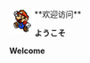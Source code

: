 <img src="https://github.com/orange711/orange711/blob/main/0e2442a7d933c8957bb89b96db1373f08302001c.jpg?raw=true" alt="mario" style="zoom:10%;float:left;"/>
 **欢迎访问**

 **ようこそ**

 **Welcome**



<!--
**orange711/orange711** is a ✨ _special_ ✨ repository because its `README.md` (this file) appears on your GitHub profile.

Here are some ideas to get you started:

- 🔭 I’m currently working on ...
- 🌱 I’m currently learning ...
- 👯 I’m looking to collaborate on ...
- 🤔 I’m looking for help with ...
- 💬 Ask me about ...
- 📫 How to reach me: ...
- 😄 Pronouns: ...
- ⚡ Fun fact: ...
-->
